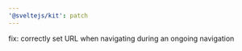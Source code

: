 ```yaml
---
'@sveltejs/kit': patch
---
```


fix: correctly set URL when navigating during an ongoing navigation
